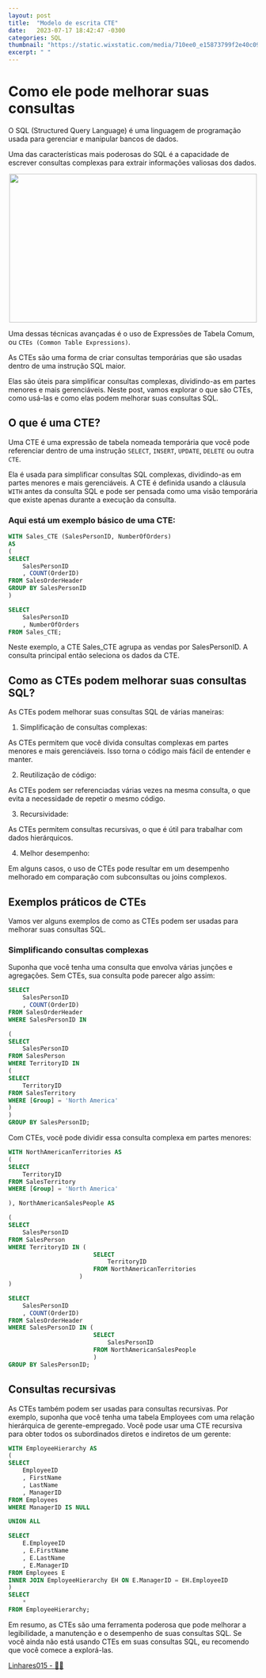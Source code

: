 ```yaml
---
layout: post
title:  "Modelo de escrita CTE"
date:   2023-07-17 18:42:47 -0300
categories: SQL
thumbnail: "https://static.wixstatic.com/media/710ee0_e15873799f2e40c0976ddeb3d507c8e3~mv2.jpg/v1/fill/w_2187,h_1640,al_c,q_90/710ee0_e15873799f2e40c0976ddeb3d507c8e3~mv2.webp"
excerpt: " "
---
```


# Como ele pode melhorar suas consultas

O SQL (Structured Query Language) é uma linguagem de programação usada para gerenciar e manipular bancos de dados.

Uma das características mais poderosas do SQL é a capacidade de escrever consultas complexas para extrair informações valiosas dos dados.

<p align="center">
  <img src="https://static.wixstatic.com/media/710ee0_e15873799f2e40c0976ddeb3d507c8e3~mv2.jpg/v1/fill/w_2187,h_1640,al_c,q_90/710ee0_e15873799f2e40c0976ddeb3d507c8e3~mv2.webg" width="500" height="300">
</p>

Uma dessas técnicas avançadas é o uso de Expressões de Tabela Comum, ou `CTEs (Common Table Expressions)`.

As CTEs são uma forma de criar consultas temporárias que são usadas dentro de uma instrução SQL maior.

Elas são úteis para simplificar consultas complexas, dividindo-as em partes menores e mais gerenciáveis. Neste post, vamos explorar o que são CTEs, como usá-las e como elas podem melhorar suas consultas SQL.

## O que é uma CTE?

Uma CTE é uma expressão de tabela nomeada temporária que você pode referenciar dentro de uma instrução `SELECT`, `INSERT`, `UPDATE`, `DELETE` ou outra `CTE`.

Ela é usada para simplificar consultas SQL complexas, dividindo-as em partes menores e mais gerenciáveis. A CTE é definida usando a cláusula `WITH` antes da consulta SQL e pode ser pensada como uma visão temporária que existe apenas durante a execução da consulta.

### Aqui está um exemplo básico de uma CTE:

```sql
WITH Sales_CTE (SalesPersonID, NumberOfOrders)
AS
(
SELECT 
    SalesPersonID
    , COUNT(OrderID)
FROM SalesOrderHeader
GROUP BY SalesPersonID
)

SELECT 
    SalesPersonID
    , NumberOfOrders
FROM Sales_CTE;
```

Neste exemplo, a CTE Sales_CTE agrupa as vendas por SalesPersonID. A consulta principal então seleciona os dados da CTE.

## Como as CTEs podem melhorar suas consultas SQL?

As CTEs podem melhorar suas consultas SQL de várias maneiras:

1. Simplificação de consultas complexas: 

As CTEs permitem que você divida consultas complexas em partes menores e mais gerenciáveis. Isso torna o código mais fácil de entender e manter.
    
2. Reutilização de código: 

As CTEs podem ser referenciadas várias vezes na mesma consulta, o que evita a necessidade de repetir o mesmo código.
    
3. Recursividade: 

As CTEs permitem consultas recursivas, o que é útil para trabalhar com dados hierárquicos.
    
4. Melhor desempenho: 

Em alguns casos, o uso de CTEs pode resultar em um desempenho melhorado em comparação com subconsultas ou joins complexos.

## Exemplos práticos de CTEs

Vamos ver alguns exemplos de como as CTEs podem ser usadas para melhorar suas consultas SQL.

### Simplificando consultas complexas

Suponha que você tenha uma consulta que envolva várias junções e agregações. Sem CTEs, sua consulta pode parecer algo assim:

```sql
SELECT 
    SalesPersonID
    , COUNT(OrderID)
FROM SalesOrderHeader
WHERE SalesPersonID IN

(
SELECT 
    SalesPersonID
FROM SalesPerson
WHERE TerritoryID IN
(
SELECT 
    TerritoryID
FROM SalesTerritory
WHERE [Group] = 'North America'
)
)
GROUP BY SalesPersonID;
```

Com CTEs, você pode dividir essa consulta complexa em partes menores:

```sql
WITH NorthAmericanTerritories AS
(
SELECT 
    TerritoryID
FROM SalesTerritory
WHERE [Group] = 'North America'

), NorthAmericanSalesPeople AS

(
SELECT 
    SalesPersonID
FROM SalesPerson
WHERE TerritoryID IN (
                        SELECT 
                            TerritoryID 
                        FROM NorthAmericanTerritories
                    )
)

SELECT 
    SalesPersonID
    , COUNT(OrderID)
FROM SalesOrderHeader
WHERE SalesPersonID IN (
                        SELECT 
                            SalesPersonID 
                        FROM NorthAmericanSalesPeople
                        )
GROUP BY SalesPersonID;
```

## Consultas recursivas

As CTEs também podem ser usadas para consultas recursivas. Por exemplo, suponha que você tenha uma tabela Employees com uma relação hierárquica de gerente-empregado. Você pode usar uma CTE recursiva para obter todos os subordinados diretos e indiretos de um gerente:

```sql
WITH EmployeeHierarchy AS
(
SELECT 
    EmployeeID
    , FirstName
    , LastName
    , ManagerID
FROM Employees
WHERE ManagerID IS NULL

UNION ALL

SELECT 
    E.EmployeeID
    , E.FirstName
    , E.LastName
    , E.ManagerID
FROM Employees E
INNER JOIN EmployeeHierarchy EH ON E.ManagerID = EH.EmployeeID
)
SELECT 
    *
FROM EmployeeHierarchy;
```

Em resumo, as CTEs são uma ferramenta poderosa que pode melhorar a legibilidade, a manutenção e o desempenho de suas consultas SQL. Se você ainda não está usando CTEs em suas consultas SQL, eu recomendo que você comece a explorá-las.

[Linhares015 - 🧙‍♂️](https://github.com/Linhares015)